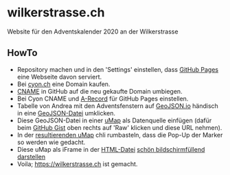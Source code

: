 # wilkerstrasse.ch
Website für den Adventskalender 2020 an der Wilkerstrasse

## HowTo

- Repository machen und in den 'Settings' einstellen, dass [GitHub Pages](https://pages.github.com) eine Webseite davon serviert.
- Bei [cyon.ch](https://www.cyon.ch/domains/) eine Domain kaufen.
- [CNAME](CNAME) in GitHub auf die neu gekaufte Domain umbiegen.
- Bei Cyon CNAME und [A-Record](https://docs.github.com/en/free-pro-team@latest/github/working-with-github-pages/managing-a-custom-domain-for-your-github-pages-site#configuring-an-apex-domain) für GitHub Pages einstellen.
- Tabelle von Andrea mit den Adventsfenstern auf [GeoJSON.io](http://geojson.io) händisch in eine [GeoJSON-Datei](https://git.io/JkdqT) umklicken.
- Diese GeoJSON-Datei in einer [uMap](https://wiki.openstreetmap.org/wiki/DE:UMap) als Datenquelle einfügen (dafür beim [GitHub Gist](https://gist.github.com/habi/09f1578eec8d47e13e49a0e202eb21a1) oben rechts auf 'Raw' klicken und diese URL nehmen).
- In der [resultierenden uMap](http://umap.osm.ch/m/3161/) chli rumbasteln, dass die Pop-Up der Marker so werden wie gedacht.
- Diese uMap als iFrame in der [HTML-Datei](index.html) [schön bildschirmfüllend darstellen](https://stackoverflow.com/a/27832759/323100)
- Voila; https://wilkerstrasse.ch ist gemacht.